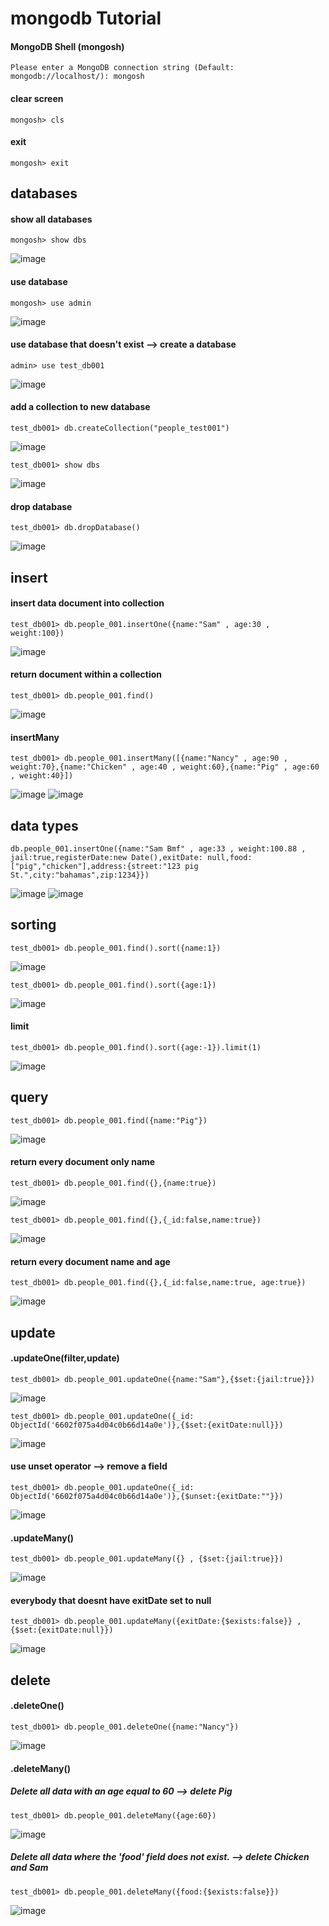 # mongodb Tutorial
#### MongoDB Shell (mongosh)

```
Please enter a MongoDB connection string (Default: mongodb://localhost/): mongosh
```
#### clear screen
```
mongosh> cls
```
#### exit
```
mongosh> exit
```

## databases
#### show all databases
```
mongosh> show dbs
```
![image](https://github.com/Kittisak008B/mongodb/assets/157298910/cc079d19-c36f-492c-94e9-187b21467c3d)

#### use database
```
mongosh> use admin
```
![image](https://github.com/Kittisak008B/mongodb/assets/157298910/4f6bb777-53d0-4055-8bd5-43cee435f6f3)
#### use database that doesn't exist --> create a database
```
admin> use test_db001
```
![image](https://github.com/Kittisak008B/mongodb/assets/157298910/a2ac3692-b9b7-4095-a906-8bdcf653a782)
#### add a collection to new database
```
test_db001> db.createCollection("people_test001")
```
![image](https://github.com/Kittisak008B/mongodb/assets/157298910/02d82b59-d7a9-4f75-9b9d-a9529cb6071b)
```
test_db001> show dbs
```
![image](https://github.com/Kittisak008B/mongodb/assets/157298910/bc98457e-28a4-4650-a679-78fd93ea272f)
#### drop database
```
test_db001> db.dropDatabase()
```
![image](https://github.com/Kittisak008B/mongodb/assets/157298910/31e81c54-87b2-4d40-a178-ed09c66fcc8a)

## insert
#### insert data document into collection
```
test_db001> db.people_001.insertOne({name:"Sam" , age:30 , weight:100})
```
![image](https://github.com/Kittisak008B/mongodb/assets/157298910/16b5349a-3e0a-4c1a-8307-fb996e697a48)
#### return document within a collection
```
test_db001> db.people_001.find()
```
![image](https://github.com/Kittisak008B/mongodb/assets/157298910/b39c7e23-a16c-41c6-9c35-8b99f2a45f72)
#### insertMany
```
test_db001> db.people_001.insertMany([{name:"Nancy" , age:90 , weight:70},{name:"Chicken" , age:40 , weight:60},{name:"Pig" , age:60 , weight:40}])
```
![image](https://github.com/Kittisak008B/mongodb/assets/157298910/b0a0fadc-a130-495b-9b28-49a40dacd88b)
![image](https://github.com/Kittisak008B/mongodb/assets/157298910/554e71c0-d579-4943-a2d2-35c76a64c774)

## data types
```
db.people_001.insertOne({name:"Sam Bmf" , age:33 , weight:100.88 , jail:true,registerDate:new Date(),exitDate: null,food:["pig","chicken"],address:{street:"123 pig St.",city:"bahamas",zip:1234}})
```
![image](https://github.com/Kittisak008B/mongodb/assets/157298910/f5ab8fdc-e60a-41dc-90ab-8f503bf9f001)
![image](https://github.com/Kittisak008B/mongodb/assets/157298910/a08ab520-16cf-4ca5-8989-74a048543f49)

## sorting
```
test_db001> db.people_001.find().sort({name:1})
```
![image](https://github.com/Kittisak008B/mongodb/assets/157298910/9703a015-fa2e-45c5-998e-419ab6075ab9)
```
test_db001> db.people_001.find().sort({age:1})
```
![image](https://github.com/Kittisak008B/mongodb/assets/157298910/5e3d6c68-36db-427c-8eb4-a770f65dda05)
#### limit
```
test_db001> db.people_001.find().sort({age:-1}).limit(1)
```
![image](https://github.com/Kittisak008B/mongodb/assets/157298910/461170fb-76f1-44d5-b025-1ecf7e6ae50d)

## query
```
test_db001> db.people_001.find({name:"Pig"})
```
![image](https://github.com/Kittisak008B/mongodb/assets/157298910/3fd111e6-57fb-4916-ba91-467ef1b9418b)
#### return every document only name
```
test_db001> db.people_001.find({},{name:true})
```
![image](https://github.com/Kittisak008B/mongodb/assets/157298910/2d26d6e1-68e7-4941-9eff-3054c6b26c75)
```
test_db001> db.people_001.find({},{_id:false,name:true})
```
![image](https://github.com/Kittisak008B/mongodb/assets/157298910/8927eca5-582b-429e-8d96-971eee8a91f2)
#### return every document name and age
```
test_db001> db.people_001.find({},{_id:false,name:true, age:true})
```
![image](https://github.com/Kittisak008B/mongodb/assets/157298910/698acc94-6aa8-48a1-8e4e-2d6b6283195d)
## update
#### .updateOne(filter,update)
```
test_db001> db.people_001.updateOne({name:"Sam"},{$set:{jail:true}})
```
![image](https://github.com/Kittisak008B/mongodb/assets/157298910/170a5c5a-8887-474d-af44-ea82a6fdd4aa)
```
test_db001> db.people_001.updateOne({_id: ObjectId('6602f075a4d04c0b66d14a0e')},{$set:{exitDate:null}})
```
![image](https://github.com/Kittisak008B/mongodb/assets/157298910/bd4d7a24-431d-4787-905e-69ff400974b6)
#### use unset operator --> remove a field
```
test_db001> db.people_001.updateOne({_id: ObjectId('6602f075a4d04c0b66d14a0e')},{$unset:{exitDate:""}})
```
![image](https://github.com/Kittisak008B/mongodb/assets/157298910/3dd0ef28-b0fb-4316-a150-54f7bf3de225)
#### .updateMany()
```
test_db001> db.people_001.updateMany({} , {$set:{jail:true}})
```
![image](https://github.com/Kittisak008B/mongodb/assets/157298910/6714410a-15a3-45d6-81d2-777c671abeed)
#### everybody that doesnt have exitDate set to null
```
test_db001> db.people_001.updateMany({exitDate:{$exists:false}} , {$set:{exitDate:null}})
```
![image](https://github.com/Kittisak008B/mongodb/assets/157298910/2ef32f47-0bd9-482b-a44f-5352edb239e4)

## delete
#### .deleteOne()
```
test_db001> db.people_001.deleteOne({name:"Nancy"})
```
![image](https://github.com/Kittisak008B/mongodb/assets/157298910/a3b13120-6fea-4fc5-ab8c-b178e7a81a5e)
#### .deleteMany()  
##### Delete all data with an age equal to 60  --> delete Pig
```
test_db001> db.people_001.deleteMany({age:60})
```
![image](https://github.com/Kittisak008B/mongodb/assets/157298910/58742a57-3fae-452e-b383-461197212885)
#####  Delete all data where the 'food' field does not exist. --> delete Chicken and Sam
```
test_db001> db.people_001.deleteMany({food:{$exists:false}})
```
![image](https://github.com/Kittisak008B/mongodb/assets/157298910/85f64411-a005-4324-bbf4-5bdff247d894)



























